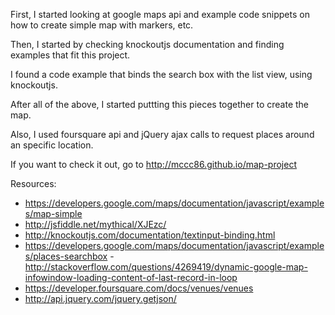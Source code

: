 First, I started looking at google maps api and example code snippets on how to create simple map with markers, etc. 

Then, I started by checking knockoutjs documentation and finding examples that fit this project.

I found a code example that binds the search box with the list view, using knockoutjs.

After all of the above, I started puttting this pieces together to create the map.

Also, I used foursquare api and jQuery ajax calls to request places around an specific location. 

If you want to check it out, go to http://mccc86.github.io/map-project

Resources:
- https://developers.google.com/maps/documentation/javascript/examples/map-simple
- http://jsfiddle.net/mythical/XJEzc/ 
- http://knockoutjs.com/documentation/textinput-binding.html
- https://developers.google.com/maps/documentation/javascript/examples/places-searchbox
-http://stackoverflow.com/questions/4269419/dynamic-google-map-infowindow-loading-content-of-last-record-in-loop
- https://developer.foursquare.com/docs/venues/venues
- http://api.jquery.com/jquery.getjson/
